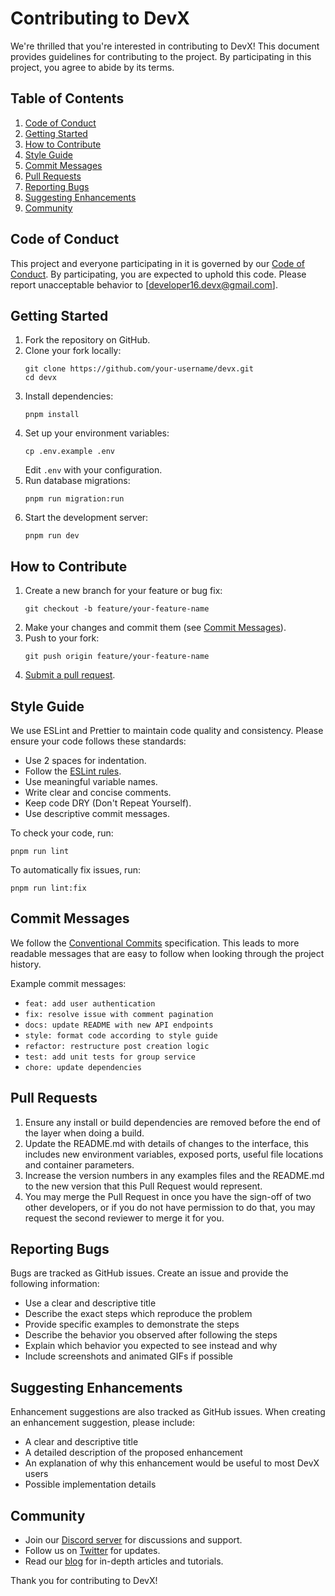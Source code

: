 # Contributing to DevX

We're thrilled that you're interested in contributing to DevX! This document provides guidelines for contributing to the project. By participating in this project, you agree to abide by its terms.

## Table of Contents

1. [Code of Conduct](#code-of-conduct)
2. [Getting Started](#getting-started)
3. [How to Contribute](#how-to-contribute)
4. [Style Guide](#style-guide)
5. [Commit Messages](#commit-messages)
6. [Pull Requests](#pull-requests)
7. [Reporting Bugs](#reporting-bugs)
8. [Suggesting Enhancements](#suggesting-enhancements)
9. [Community](#community)

## Code of Conduct

This project and everyone participating in it is governed by our [Code of Conduct](CODE_OF_CONDUCT.md). By participating, you are expected to uphold this code. Please report unacceptable behavior to [developer16.devx@gmail.com].

## Getting Started

1. Fork the repository on GitHub.
2. Clone your fork locally:
   ```
   git clone https://github.com/your-username/devx.git
   cd devx
   ```
3. Install dependencies:
   ```
   pnpm install
   ```
4. Set up your environment variables:
   ```
   cp .env.example .env
   ```
   Edit `.env` with your configuration.
5. Run database migrations:
   ```
   pnpm run migration:run
   ```
6. Start the development server:
   ```
   pnpm run dev
   ```

## How to Contribute

1. Create a new branch for your feature or bug fix:
   ```
   git checkout -b feature/your-feature-name
   ```
2. Make your changes and commit them (see [Commit Messages](#commit-messages)).
3. Push to your fork:
   ```
   git push origin feature/your-feature-name
   ```
4. [Submit a pull request](#pull-requests).

## Style Guide

We use ESLint and Prettier to maintain code quality and consistency. Please ensure your code follows these standards:

- Use 2 spaces for indentation.
- Follow the [ESLint rules](.eslintrc.json).
- Use meaningful variable names.
- Write clear and concise comments.
- Keep code DRY (Don't Repeat Yourself).
- Use descriptive commit messages.

To check your code, run:

```
pnpm run lint
```
To automatically fix issues, run:

```
pnpm run lint:fix
```


## Commit Messages

We follow the [Conventional Commits](https://www.conventionalcommits.org/) specification. This leads to more readable messages that are easy to follow when looking through the project history.

Example commit messages:

- `feat: add user authentication`
- `fix: resolve issue with comment pagination`
- `docs: update README with new API endpoints`
- `style: format code according to style guide`
- `refactor: restructure post creation logic`
- `test: add unit tests for group service`
- `chore: update dependencies`

## Pull Requests

1. Ensure any install or build dependencies are removed before the end of the layer when doing a build.
2. Update the README.md with details of changes to the interface, this includes new environment variables, exposed ports, useful file locations and container parameters.
3. Increase the version numbers in any examples files and the README.md to the new version that this Pull Request would represent.
4. You may merge the Pull Request in once you have the sign-off of two other developers, or if you do not have permission to do that, you may request the second reviewer to merge it for you.

## Reporting Bugs

Bugs are tracked as GitHub issues. Create an issue and provide the following information:

- Use a clear and descriptive title
- Describe the exact steps which reproduce the problem
- Provide specific examples to demonstrate the steps
- Describe the behavior you observed after following the steps
- Explain which behavior you expected to see instead and why
- Include screenshots and animated GIFs if possible

## Suggesting Enhancements

Enhancement suggestions are also tracked as GitHub issues. When creating an enhancement suggestion, please include:

- A clear and descriptive title
- A detailed description of the proposed enhancement
- An explanation of why this enhancement would be useful to most DevX users
- Possible implementation details

## Community

- Join our [Discord server](https://discord.gg/devx) for discussions and support.
- Follow us on [Twitter](https://twitter.com/devx) for updates.
- Read our [blog](https://devx.com/blog) for in-depth articles and tutorials.

Thank you for contributing to DevX!